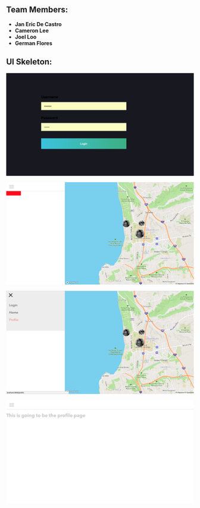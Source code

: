 ## Team Members:

- **Jan Eric De Castro** 
- **Cameron Lee** 
- **Joel Loo** 
- **German Flores** 

## UI Skeleton:

![Login Screen](https://github.com/jcloo/COGS121_Project/blob/master/public/images/screen1.png)

![Login Screen](https://github.com/jcloo/COGS121_Project/blob/master/public/images/screen2.png)

![Login Screen](https://github.com/jcloo/COGS121_Project/blob/master/public/images/screen3.png)

![Login Screen](https://github.com/jcloo/COGS121_Project/blob/master/public/images/screen4.png)
